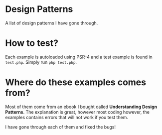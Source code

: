 # Design Patterns
A list of design patterns I have gone through.


# How to test?

Each example is autoloaded using PSR-4 and a test example is found in `test.php`.
Simply run `php test.php`.

# Where do these examples comes from?

Most of them come from an ebook  I bought called **Understanding Design Patterns**. The explanation is great, however most coding
however, the examples contains errors that will not work if you test them.

I have gone through each of them and fixed the bugs!